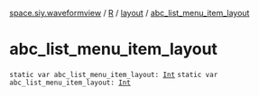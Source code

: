 [space.siy.waveformview](../../index.md) / [R](../index.md) / [layout](index.md) / [abc_list_menu_item_layout](./abc_list_menu_item_layout.md)

# abc_list_menu_item_layout

`static var abc_list_menu_item_layout: `[`Int`](https://kotlinlang.org/api/latest/jvm/stdlib/kotlin/-int/index.html)
`static var abc_list_menu_item_layout: `[`Int`](https://kotlinlang.org/api/latest/jvm/stdlib/kotlin/-int/index.html)